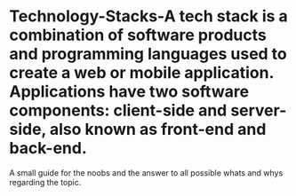 # Technology-Stacks-A tech stack is a combination of software products and programming languages used to create a web or mobile application. Applications have two software components: client-side and server-side, also known as front-end and back-end.

A small guide for the noobs and the answer to all possible whats and whys regarding the topic.
